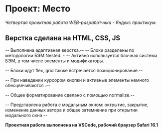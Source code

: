 # Проект: Место

_Четвертая проектная работа WEB-разработчика - Яндекс практикум._

## Верстка сделана на HTML, CSS, JS

-- Выполнена адаптивная верстка.--
-- Блоки разделены по методологии БЭМ Nested. -
-- Активно используется блочная система БЭМ, в том числе элементы и модификаторы. 

-- Блоки идут flex, grid также встречается позиционирование.--

-- При наведении курсором кнопки и активные элементы немного обесцвечиваются .--

-- Общее форматирование сделано с помощью normalize.--

-- Представлена работа с модальным окном: октрытие, закрытие, изменение данных автора и общее затемнение при открытии модального окна --

**Проектная работа выполнена на VSCode, рабочий браузер Safari 16.1**
